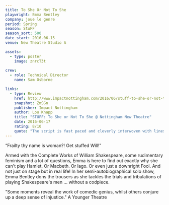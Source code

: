 ```yaml
---
title: To She Or Not To She
playwright: Emma Bentley
company: joue le genre
period: Spring
season: StuFF
season_sort: 500
date_start: 2016-06-15
venue: New Theatre Studio A

assets:
  - type: poster
    image: znrcT3t
    
crew:
  - role: Technical Director
    name: Sam Osborne

links:
  - type: Review
    href: http://www.impactnottingham.com/2016/06/stuff-to-she-or-not-to-she-nottingham-new-theatre/
    snapshot: ZmSGn
    publisher: Impact Nottingham
    author: Lou Knapp
    title: "STUFF: To She or Not To She @ Nottingham New Theatre"
    date: 2016-06-17
    rating: 8/10
    quote: "The script is fast paced and cleverly interwoven with lines and phrases coined by the Bard. It is refreshing to watch Shakespeare explored from a different angle, with a modern and feminist approach. "
---
```


“Frailty thy name is woman?! Get stuffed Will!”

Armed with the Complete Works of William Shakespeare, some rudimentary feminism and a lot of questions, Emma is here to find out exactly why she can't play Hamlet. Or Macbeth. Or Iago. Or even just a downright Fool. And not just on stage but in real life! In her semi-autobiographical solo show, Emma Bentley dons the trousers as she tackles the trials and tribulations of playing Shakespeare's men ... without a codpiece.

"Some moments reveal the work of comedic genius, whilst others conjure up a deep sense of injustice."
A Younger Theatre
